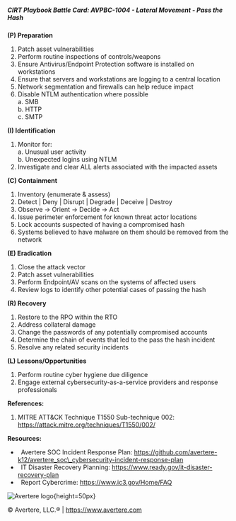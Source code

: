 ##### CIRT Playbook Battle Card: **AVPBC-1004 - Lateral Movement - Pass the Hash**

**(P) Preparation**

1.  Patch asset vulnerabilities
2.  Perform routine inspections of controls/weapons
3.  Ensure Antivirus/Endpoint Protection software is installed on workstations
4.  Ensure that servers and workstations are logging to a central location
5.  Network segmentation and firewalls can help reduce impact
6.  Disable NTLM authentication where possible  
    a. SMB  
    b. HTTP  
    c. SMTP

**(I) Identification**

1.  Monitor for:  
    a. Unusual user activity  
    b. Unexpected logins using NTLM
2.  Investigate and clear ALL alerts associated with the impacted assets

**(C) Containment**

1.  Inventory (enumerate & assess)
2.  Detect | Deny | Disrupt | Degrade | Deceive | Destroy
3.  Observe -> Orient -> Decide -> Act
4.  Issue perimeter enforcement for known threat actor locations
5.  Lock accounts suspected of having a compromised hash
6.  Systems believed to have malware on them should be removed from the network

**(E) Eradication**

1.  Close the attack vector
2.  Patch asset vulnerabilities
3.  Perform Endpoint/AV scans on the systems of affected users
4.  Review logs to identify other potential cases of passing the hash

**(R) Recovery**

1.  Restore to the RPO within the RTO
2.  Address collateral damage
3.  Change the passwords of any potentially compromised accounts
4.  Determine the chain of events that led to the pass the hash incident
5.  Resolve any related security incidents

**(L) Lessons/Opportunities**

1.  Perform routine cyber hygiene due diligence
2.  Engage external cybersecurity-as-a-service providers and response professionals

**References:**

1.  MITRE ATT&CK Technique T1550 Sub-technique 002: https://attack.mitre.org/techniques/T1550/002/

**Resources:**

*    Avertere SOC Incident Response Plan: https://github.com/avertere-k12/avertere_soc\_cybersecurity-incident-response-plan
*    IT Disaster Recovery Planning: https://www.ready.gov/it-disaster-recovery-plan
*    Report Cybercrime: https://www.ic3.gov/Home/FAQ

![Avertere logo](https://example.com/averttere-logo.jpg){height=50px}

  
© Avertere, LLC.® | https://www.avertere.com

